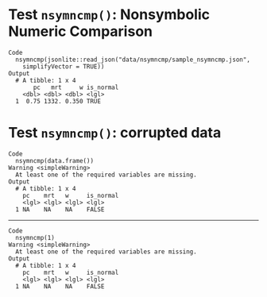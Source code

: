 # Test `nsymncmp()`: Nonsymbolic Numeric Comparison

    Code
      nsymncmp(jsonlite::read_json("data/nsymncmp/sample_nsymncmp.json",
        simplifyVector = TRUE))
    Output
      # A tibble: 1 x 4
           pc   mrt     w is_normal
        <dbl> <dbl> <dbl> <lgl>    
      1  0.75 1332. 0.350 TRUE     

# Test `nsymncmp()`: corrupted data

    Code
      nsymncmp(data.frame())
    Warning <simpleWarning>
      At least one of the required variables are missing.
    Output
      # A tibble: 1 x 4
        pc    mrt   w     is_normal
        <lgl> <lgl> <lgl> <lgl>    
      1 NA    NA    NA    FALSE    

---

    Code
      nsymncmp(1)
    Warning <simpleWarning>
      At least one of the required variables are missing.
    Output
      # A tibble: 1 x 4
        pc    mrt   w     is_normal
        <lgl> <lgl> <lgl> <lgl>    
      1 NA    NA    NA    FALSE    

